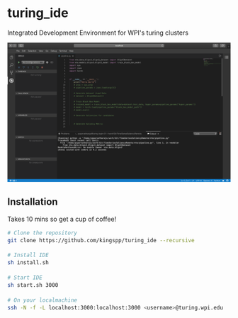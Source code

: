 # turing_ide
Integrated Development Environment for WPI's turing clusters

![Theia IDE](https://github.com/kingspp/turing_ide/blob/master/demo.png?raw=true)

## Installation
Takes 10 mins so get a cup of coffee!

```bash
# Clone the repository
git clone https://github.com/kingspp/turing_ide --recursive

# Install IDE
sh install.sh

# Start IDE
sh start.sh 3000

# On your localmachine
ssh -N -f -L localhost:3000:localhost:3000 <username>@turing.wpi.edu
```

